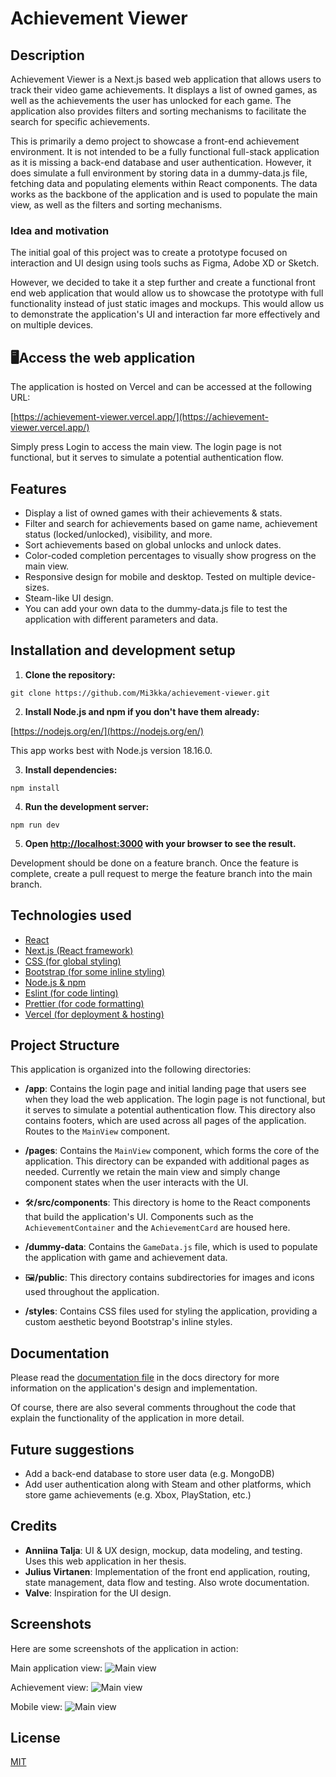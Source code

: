 # Achievement Viewer

## Description

Achievement Viewer is a Next.js based web application that allows users to track their video game achievements. It displays a list of owned games, as well as the achievements the user has unlocked for each game. The application also provides filters and sorting mechanisms to facilitate the search for specific achievements.

This is primarily a demo project to showcase a front-end achievement environment. It is not intended to be a fully functional full-stack application as it is missing a back-end database and user authentication. However, it does simulate a full environment by storing data in a dummy-data.js file, fetching data and populating elements within React components. The data works as the backbone of the application and is used to populate the main view, as well as the filters and sorting mechanisms.

### Idea and motivation

The initial goal of this project was to create a prototype focused on interaction and UI design using tools suchs as Figma, Adobe XD or Sketch.

However, we decided to take it a step further and create a functional front end web application that would allow us to showcase the prototype with full functionality instead of just static images and mockups. This would allow us to demonstrate the application's UI and interaction far more effectively and on multiple devices.

## 🖥Access the web application

The application is hosted on Vercel and can be accessed at the following URL:

[https://achievement-viewer.vercel.app/](https://achievement-viewer.vercel.app/)

Simply press Login to access the main view. The login page is not functional, but it serves to simulate a potential authentication flow.

## Features

- Display a list of owned games with their achievements & stats.
- Filter and search for achievements based on game name, achievement status (locked/unlocked), visibility, and more.
- Sort achievements based on global unlocks and unlock dates.
- Color-coded completion percentages to visually show progress on the main view.
- Responsive design for mobile and desktop. Tested on multiple device-sizes.
- Steam-like UI design.
- You can add your own data to the dummy-data.js file to test the application with different parameters and data.

## Installation and development setup

1. **Clone the repository:**

```git clone https://github.com/Mi3kka/achievement-viewer.git```

2. **Install Node.js and npm if you don't have them already:**

[https://nodejs.org/en/](https://nodejs.org/en/)

This app works best with Node.js version 18.16.0.

3. **Install dependencies:**

```npm install```

4. **Run the development server:**

```npm run dev```

5. **Open [http://localhost:3000](http://localhost:3000) with your browser to see the result.**

Development should be done on a feature branch. Once the feature is complete, create a pull request to merge the feature branch into the main branch.

## Technologies used

- [React](https://reactjs.org/)
- [Next.js (React framework)](https://nextjs.org/)
- [CSS (for global styling)](https://developer.mozilla.org/en-US/docs/Web/CSS)
- [Bootstrap (for some inline styling)](https://getbootstrap.com/)
- [Node.js & npm](https://nodejs.org/en/)
- [Eslint (for code linting)](https://eslint.org/)
- [Prettier (for code formatting)](https://prettier.io/)
- [Vercel (for deployment & hosting)](https://vercel.com/)

## Project Structure

This application is organized into the following directories:

- **/app**: Contains the login page and initial landing page that users see when they load the web application. The login page is not functional, but it serves to simulate a potential authentication flow. This directory also contains footers, which are used across all pages of the application. Routes to the `MainView` component.

- **/pages**: Contains the `MainView` component, which forms the core of the application. This directory can be expanded with additional pages as needed. Currently we retain the main view and simply change component states when the user interacts with the UI.

- 🛠**/src/components**: This directory is home to the React components that build the application's UI. Components such as the `AchievementContainer` and the `AchievementCard` are housed here.

- **/dummy-data**: Contains the `GameData.js` file, which is used to populate the application with game and achievement data.

- 🖼**/public**: This directory contains subdirectories for images and icons used throughout the application.

- **/styles**: Contains CSS files used for styling the application, providing a custom aesthetic beyond Bootstrap's inline styles.

## Documentation

Please read the [documentation file](docs/documentation.md) in the docs directory for more information on the application's design and implementation.

Of course, there are also several comments throughout the code that explain the functionality of the application in more detail.

## Future suggestions

- Add a back-end database to store user data (e.g. MongoDB)
- Add user authentication along with Steam and other platforms, which store game achievements (e.g. Xbox, PlayStation, etc.)

## Credits
- **Anniina Talja**: UI & UX design, mockup, data modeling, and testing. Uses this web application in her thesis.
- **Julius Virtanen**: Implementation of the front end application, routing, state management, data flow and testing. Also wrote documentation.
- **Valve**: Inspiration for the UI design.

## Screenshots

Here are some screenshots of the application in action:

Main application view:
![Main view](docs/screenshots/main-view.png)

Achievement view:
![Main view](docs/screenshots/achievement-view.png)

Mobile view:
![Main view](docs/screenshots/mobile-view.png)

## License

[MIT](LICENSE.txt)
